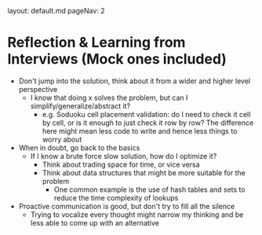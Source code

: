 <frontmatter>
  layout: default.md
  pageNav: 2
</frontmatter>

# Reflection & Learning from Interviews (Mock ones included)

- Don't jump into the solution, think about it from a wider and higher level perspective
  - I know that doing x solves the problem, but can I simplify/generalize/abstract it?
    - e.g. Soduoku cell placement validation: do I need to check it cell by cell, or is it enough to just check it row by row? The difference here might mean less code to write and hence less things to worry about
- When in doubt, go back to the basics
  - If I know a brute force slow solution, how do I optimize it?
    - Think about trading space for time, or vice versa
    - Think about data structures that might be more suitable for the problem
      - One common example is the use of hash tables and sets to reduce the time complexity of lookups
- Proactive communication is good, but don't try to fill all the silence
  - Trying to vocalize every thought might narrow my thinking and be less able to come up with an alternative

